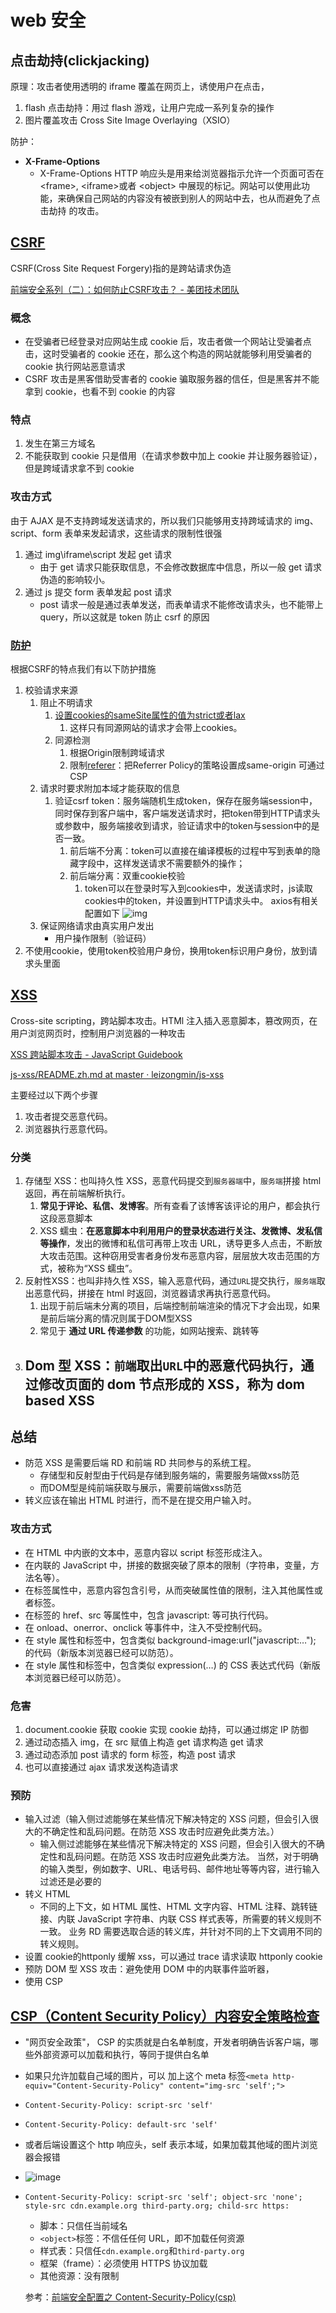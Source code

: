 # web 安全

## 点击劫持(clickjacking)

原理：攻击者使用透明的 iframe 覆盖在网页上，诱使用户在点击，

1. flash 点击劫持：用过 flash 游戏，让用户完成一系列复杂的操作
2. 图片覆盖攻击 Cross Site Image Overlaying（XSIO）

防护：

- **X-Frame-Options**
  - X-Frame-Options HTTP 响应头是用来给浏览器指示允许一个页面可否在 \<frame\>, \<iframe\>或者 \<object\> 中展现的标记。网站可以使用此功能，来确保自己网站的内容没有被嵌到别人的网站中去，也从而避免了点击劫持 的攻击。

## [CSRF](https://juejin.im/post/5ce55b3d5188253386140dd0#heading-4)

CSRF(Cross Site Request Forgery)指的是跨站请求伪造

[前端安全系列（二）：如何防止CSRF攻击？ - 美团技术团队](https://tech.meituan.com/2018/10/11/fe-security-csrf.html)

### 概念

- 在受骗者已经登录对应网站生成 cookie 后，攻击者做一个网站让受骗者点击，这时受骗者的 cookie 还在，那么这个构造的网站就能够利用受骗者的 cookie 执行网站恶意请求
- CSRF 攻击是黑客借助受害者的 cookie 骗取服务器的信任，但是黑客并不能拿到 cookie，也看不到 cookie 的内容

### 特点

1. 发生在第三方域名
2. 不能获取到 cookie 只是借用（在请求参数中加上 cookie 并让服务器验证），但是跨域请求拿不到 cookie

### 攻击方式

由于 AJAX 是不支持跨域发送请求的，所以我们只能够用支持跨域请求的 img、script、form 表单来发起请求，这些请求的限制性很强

1. 通过 img\iframe\script 发起 get 请求
   - 由于 get 请求只能获取信息，不会修改数据库中信息，所以一般 get 请求伪造的影响较小。
2. 通过 js 提交 form 表单发起 post 请求
   - post 请求一般是通过表单发送，而表单请求不能修改请求头，也不能带上 query，所以这就是 token 防止 csrf 的原因

### [防护](https://zhuanlan.zhihu.com/p/40588156)

根据CSRF的特点我们有以下防护措施

1. 校验请求来源
   1. 阻止不明请求
      1. [设置cookies的sameSite属性的值为strict或者lax](https://blog.csdn.net/sinat_36521655/article/details/104844667)
         1. 这样只有同源网站的请求才会带上cookies。
      2. 同源检测
         1. 根据Origin限制跨域请求
         2. 限制[referer](https://www.ruanyifeng.com/blog/2019/06/http-referer.html)：把Referrer Policy的策略设置成same-origin 可通过CSP
   2. 请求时要求附加本域才能获取的信息
      1. 验证csrf token：服务端随机生成token，保存在服务端session中，同时保存到客户端中，客户端发送请求时，把token带到HTTP请求头或参数中，服务端接收到请求，验证请求中的token与session中的是否一致。
         1. 前后端不分离：token可以直接在编译模板的过程中写到表单的隐藏字段中，这样发送请求不需要额外的操作；
         2. 前后端分离：双重cookie校验
            1. token可以在登录时写入到cookies中，发送请求时，js读取cookies中的token，并设置到HTTP请求头中。
               axios有相关配置如下
               ![img](https://picx.zhimg.com/80/v2-7ea9e31f1d90b2eb816e93d680e6e82b_720w.webp?source=1940ef5c)
   3. 保证网络请求由真实用户发出
      - 用户操作限制（验证码）
2. 不使用cookie，使用token校验用户身份，换用token标识用户身份，放到请求头里面

## [XSS](https://juejin.cn/post/6844903685122703367#heading-13)

Cross-site scripting，跨站脚本攻击。HTMl 注入插入恶意脚本，篡改网页，在用户浏览网页时，控制用户浏览器的一种攻击

[XSS 跨站脚本攻击 - JavaScript Guidebook](https://tsejx.github.io/javascript-guidebook/computer-networks/web-security/xss/#%E9%98%B2%E5%BE%A1%E7%AD%96%E7%95%A5)

[js-xss/README.zh.md at master · leizongmin/js-xss](https://github.com/leizongmin/js-xss/blob/master/README.zh.md)

主要经过以下两个步骤

1. 攻击者提交恶意代码。
2. 浏览器执行恶意代码。

### 分类

1. 存储型 XSS：也叫持久性 XSS，恶意代码提交到`服务器端`中，`服务端`拼接 html 返回，再在前端解析执行。
   1. **常见于评论、私信、发博客**。所有查看了该博客该评论的用户，都会执行这段恶意脚本
   2. XSS 蠕虫：**在恶意脚本中利用用户的登录状态进行关注、发微博、发私信等操作**，发出的微博和私信可再带上攻击 URL，诱导更多人点击，不断放大攻击范围。这种窃用受害者身份发布恶意内容，层层放大攻击范围的方式，被称为“XSS 蠕虫”。
2. 反射性XSS：也叫非持久性 XSS，输入恶意代码，通过`URL`提交执行，`服务端`取出恶意代码，拼接在 html 时返回，浏览器请求再执行恶意代码。
   1. 出现于前后端未分离的项目，后端控制前端渲染的情况下才会出现，如果是前后端分离的情况则属于DOM型XSS
   1. 常见于 **通过 URL 传递参数** 的功能，如网站搜索、跳转等
3. Dom 型 XSS：`前端`取出`URL`中的恶意代码执行，通过修改页面的 dom 节点形成的 XSS，称为 dom based XSS
   - 

## 总结

- 防范 XSS 是需要后端 RD 和前端 RD 共同参与的系统工程。
  - 存储型和反射型由于代码是存储到服务端的，需要服务端做xss防范
  - 而DOM型是纯前端获取与展示，需要前端做xss防范
- 转义应该在输出 HTML 时进行，而不是在提交用户输入时。

### 攻击方式

- 在 HTML 中内嵌的文本中，恶意内容以 script 标签形成注入。
- 在内联的 JavaScript 中，拼接的数据突破了原本的限制（字符串，变量，方法名等）。
- 在标签属性中，恶意内容包含引号，从而突破属性值的限制，注入其他属性或者标签。
- 在标签的 href、src 等属性中，包含 javascript: 等可执行代码。
- 在 onload、onerror、onclick 等事件中，注入不受控制代码。
- 在 style 属性和标签中，包含类似 background-image:url("javascript:…"); 的代码（新版本浏览器已经可以防范）。
- 在 style 属性和标签中，包含类似 expression(…) 的 CSS 表达式代码（新版本浏览器已经可以防范）。

### 危害

1. document.cookie 获取 cookie 实现 cookie 劫持，可以通过绑定 IP 防御
2. 通过动态插入 img，在 src 赋值上构造 get 请求构造 get 请求
3. 通过动态添加 post 请求的 form 标签，构造 post 请求
4. 也可以直接通过 ajax 请求发送构造请求

### 预防

- 输入过滤（输入侧过滤能够在某些情况下解决特定的 XSS 问题，但会引入很大的不确定性和乱码问题。在防范 XSS 攻击时应避免此类方法。）
  - 输入侧过滤能够在某些情况下解决特定的 XSS 问题，但会引入很大的不确定性和乱码问题。在防范 XSS 攻击时应避免此类方法。 当然，对于明确的输入类型，例如数字、URL、电话号码、邮件地址等等内容，进行输入过滤还是必要的
- 转义 HTML
  - 不同的上下文，如 HTML 属性、HTML 文字内容、HTML 注释、跳转链接、内联 JavaScript 字符串、内联 CSS 样式表等，所需要的转义规则不一致。 业务 RD 需要选取合适的转义库，并针对不同的上下文调用不同的转义规则。
- 设置 cookie的httponly 缓解 xss，可以通过 trace 请求读取 httponly cookie 
- 预防 DOM 型 XSS 攻击：避免使用 DOM 中的内联事件监听器，
- 使用 CSP

## [CSP（Content Security Policy）内容安全策略检查](http://www.ruanyifeng.com/blog/2016/09/csp.html)

- "网页安全政策"， CSP 的实质就是白名单制度，开发者明确告诉客户端，哪些外部资源可以加载和执行，等同于提供白名单

- 如果只允许加载自己域的图片，可以 加上这个 meta 标签`<meta http-equiv="Content-Security-Policy" content="img-src 'self';">`

- `Content-Security-Policy: script-src 'self'`

- `Content-Security-Policy: default-src 'self'`

- 或者后端设置这个 http 响应头，self 表示本域，如果加载其他域的图片浏览器会报错

- ![image](https://pic4.zhimg.com/v2-bf28b28cd47bbab12b052811d52a1223_b.jpg)

- ```http
  Content-Security-Policy: script-src 'self'; object-src 'none';
  style-src cdn.example.org third-party.org; child-src https:
  ```

  - 脚本：只信任当前域名
  - `<object>`标签：不信任任何 URL，即不加载任何资源
  - 样式表：只信任`cdn.example.org`和`third-party.org`
  - 框架（frame）：必须使用 HTTPS 协议加载
  - 其他资源：没有限制

  参考：[前端安全配置之 Content-Security-Policy(csp)](https://www.cnblogs.com/heyuqing/p/6215761.html)
